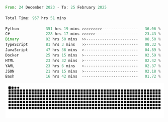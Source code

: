 <!--START_SECTION:waka-->

```rust
From: 24 December 2023 - To: 25 February 2025

Total Time: 957 hrs 51 mins

Python            351 hrs 19 mins >>>>>>>>>----------------   36.06 %
C#                228 hrs 17 mins >>>>>>-------------------   23.43 %
Binary            82 hrs 50 mins  >>-----------------------   08.50 %
TypeScript        81 hrs 3 mins   >>-----------------------   08.32 %
JavaScript        47 hrs 36 mins  >------------------------   04.89 %
Docker            25 hrs 15 mins  >------------------------   02.59 %
HTML              23 hrs 32 mins  >------------------------   02.42 %
YAML              23 hrs 6 mins   >------------------------   02.37 %
JSON              21 hrs 15 mins  >------------------------   02.18 %
Bash              16 hrs 42 mins  -------------------------   01.72 %
```

<!--END_SECTION:waka-->


<picture>
  <source media="(prefers-color-scheme: dark)" srcset="https://raw.githubusercontent.com/jeerawut97/jeerawut97/output/github-contribution-grid-snake.svg">
  <img alt="github contribution grid snake animation" src="https://raw.githubusercontent.com/jeerawut97/jeerawut97/output/github-contribution-grid-snake.svg">
</picture>

